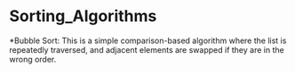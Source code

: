 # Sorting_Algorithms
*Bubble Sort: This is a simple comparison-based algorithm where the list is repeatedly traversed, and adjacent elements are swapped if they are in the wrong order.
